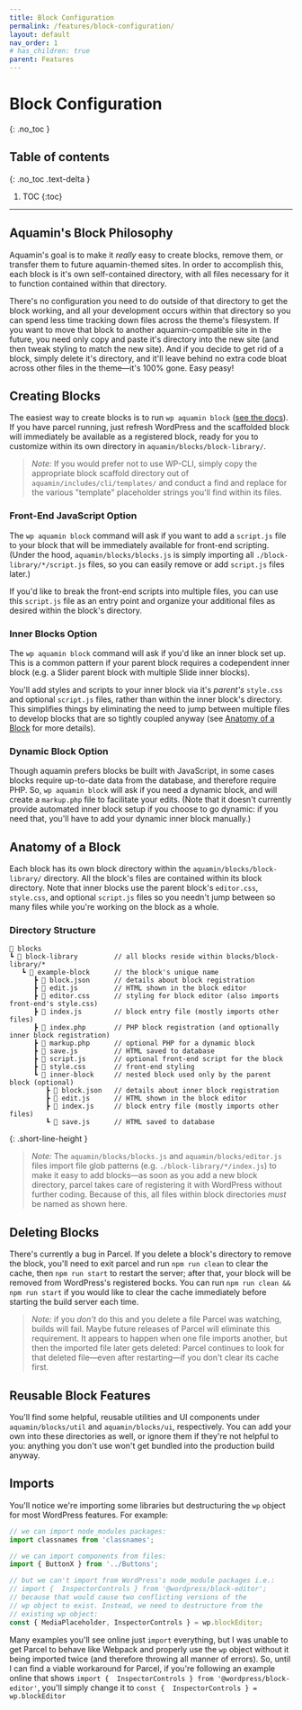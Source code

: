 ```yaml
---
title: Block Configuration
permalink: /features/block-configuration/
layout: default
nav_order: 1
# has_children: true
parent: Features
---
```


# Block Configuration
{: .no_toc }

## Table of contents
{: .no_toc .text-delta }

1. TOC
{:toc}

---

## Aquamin's Block Philosophy

Aquamin's goal is to make it _really_ easy to create blocks, remove them, or transfer them to future aquamin-themed sites. In order to accomplish this, each block is it's own self-contained directory, with all files necessary for it to function contained within that directory.

There's no configuration you need to do outside of that directory to get the block working, and all your development occurs within that directory so you can spend less time tracking down files across the theme's filesystem. If you want to move that block to another aquamin-compatible site in the future, you need only copy and paste it's directory into the new site (and then tweak styling to match the new site). And if you decide to get rid of a block, simply delete it's directory, and it'll leave behind no extra code bloat across other files in the theme—it's 100% gone. Easy peasy!

## Creating Blocks

The easiest way to create blocks is to run `wp aquamin block` ([see the docs](/aquamin/features/wp-cli/#wp-aquamin-block)). If you have parcel running, just refresh WordPress and the scaffolded block will immediately be available as a registered block, ready for you to customize within its own directory in `aquamin/blocks/block-library/`.

> _Note:_  If you would prefer not to use WP-CLI, simply copy the appropriate block scaffold directory out of `aquamin/includes/cli/templates/` and conduct a find and replace for the various "template" placeholder strings you'll find within its files.

### Front-End JavaScript Option

The `wp aquamin block` command will ask if you want to add a `script.js` file to your block that will be immediately available for front-end scripting. (Under the hood, `aquamin/blocks/blocks.js` is simply importing all `./block-library/*/script.js` files, so you can easily remove or add `script.js` files later.)

If you'd like to break the front-end scripts into multiple files, you can use this `script.js` file as an entry point and organize your additional files as desired within the block's directory.

### Inner Blocks Option

The `wp aquamin block` command will ask if you'd like an inner block set up. This is a common pattern if your parent block requires a codependent inner block (e.g. a Slider parent block with multiple Slide inner blocks).

You'll add styles and scripts to your inner block via it's _parent's_ `style.css` and optional `script.js` files, rather than within the inner block's directory. This simplifies things by eliminating the need to jump between multiple files to develop blocks that are so tightly coupled anyway (see [Anatomy of a Block](#anatomy-of-a-block) for more details).

### Dynamic Block Option

Though aquamin prefers blocks be built with JavaScript, in some cases blocks require up-to-date data from the database, and therefore require PHP. So, `wp aquamin block` will ask if you need a dynamic block, and will create a `markup.php` file to facilitate your edits. (Note that it doesn't currently provide automated inner block setup if you choose to go dynamic: if you need that, you'll have to add your dynamic inner block manually.)

## Anatomy of a Block

Each block has its own block directory within the `aquamin/blocks/block-library/` directory. All the block's files are contained within its block directory. Note that inner blocks use the parent block's `editor.css`, `style.css`, and optional `script.js` files so you needn't jump between so many files while you're working on the block as a whole.

### Directory Structure

```
📂 blocks
┗ 📂 block-library         // all blocks reside within blocks/block-library/*
   ┗ 📂 example-block      // the block's unique name
      ┣ 📄 block.json      // details about block registration
      ┣ 📄 edit.js         // HTML shown in the block editor
      ┣ 📄 editor.css      // styling for block editor (also imports front-end's style.css)
      ┣ 📄 index.js        // block entry file (mostly imports other files)
      ┣ 📄 index.php       // PHP block registration (and optionally inner block registration)
      ┣ 📄 markup.php      // optional PHP for a dynamic block
      ┣ 📄 save.js         // HTML saved to database
      ┣ 📄 script.js       // optional front-end script for the block
      ┣ 📄 style.css       // front-end styling
      ┗ 📂 inner-block     // nested block used only by the parent block (optional)
         ┣ 📄 block.json   // details about inner block registration
         ┣ 📄 edit.js      // HTML shown in the block editor
         ┣ 📄 index.js     // block entry file (mostly imports other files)
         ┗ 📄 save.js      // HTML saved to database
```
{: .short-line-height }

> _Note:_ The `aquamin/blocks/blocks.js` and `aquamin/blocks/editor.js` files import file glob patterns (e.g. `./block-library/*/index.js`) to make it easy to add blocks—as soon as you add a new block directory, parcel takes care of registering it with WordPress without further coding. Because of this, all files within block directories _must_ be named as shown here.

## Deleting Blocks

There's currently a bug in Parcel. If you delete a block's directory to remove the block, you'll need to exit parcel and run `npm run clean` to clear the cache, then `npm run start` to restart the server; after that, your block will be removed from WordPress's registered bocks. You can run `npm run clean && npm run start` if you would like to clear the cache immediately before starting the build server each time.

> _Note:_ if you _don't_ do this and you delete a file Parcel was watching, builds will fail. Maybe future releases of Parcel will eliminate this requirement. It appears to happen when one file imports another, but then the imported file later gets deleted: Parcel continues to look for that deleted file—even after restarting—if you don't clear its cache first.

## Reusable Block Features

You'll find some helpful, reusable utilities and UI components under `aquamin/blocks/util` and `aquamin/blocks/ui`, respectively. You can add your own into these directories as well, or ignore them if they're not helpful to you: anything you don't use won't get bundled into the production build anyway.

## Imports

You'll notice we're importing some libraries but destructuring the `wp` object for most WordPress features. For example:

```javascript
// we can import node_modules packages:
import classnames from 'classnames';

// we can import components from files:
import { ButtonX } from '../Buttons';

// but we can't import from WordPress's node_module packages i.e.:
// import {  InspectorControls } from '@wordpress/block-editor';
// because that would cause two conflicting versions of the
// wp object to exist. Instead, we need to destructure from the
// existing wp object:
const { MediaPlaceholder, InspectorControls } = wp.blockEditor;
```

Many examples you'll see online just `import` everything, but I was unable to get Parcel to behave like Webpack and properly use the `wp` object without it being imported twice (and therefore throwing all manner of errors). So, until I can find a viable workaround for Parcel, if you're following an example online that shows `import {  InspectorControls } from '@wordpress/block-editor'`, you'll simply change it to `const {  InspectorControls } = wp.blockEditor`